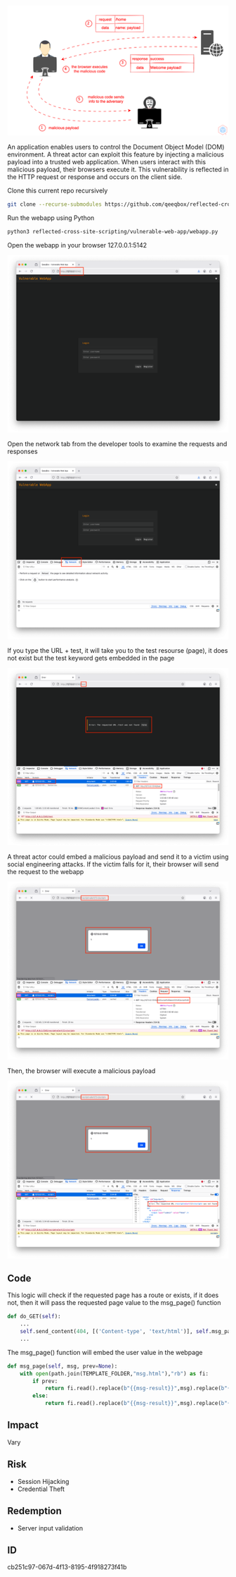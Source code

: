 <p align="center"> <img src="https://raw.githubusercontent.com/qeeqbox/reflected-cross-site-scripting/main/content/reflected-cross-site-scripting.svg"></p>

An application enables users to control the Document Object Model (DOM) environment. A threat actor can exploit this feature by injecting a malicious payload into a trusted web application. When users interact with this malicious payload, their browsers execute it. This vulnerability is reflected in the HTTP request or response and occurs on the client side.

Clone this current repo recursively
```sh
git clone --recurse-submodules https://github.com/qeeqbox/reflected-cross-site-scripting
```
Run the webapp using Python
```sh
python3 reflected-cross-site-scripting/vulnerable-web-app/webapp.py
```
Open the webapp in your browser 127.0.0.1:5142
<p align="center"> <img src="https://raw.githubusercontent.com/qeeqbox/reflected-cross-site-scripting/main/content/1.png"></p>
Open the network tab from the developer tools to examine the requests and responses
<p align="center"> <img src="https://raw.githubusercontent.com/qeeqbox/reflected-cross-site-scripting/main/content/2.png"></p>
If you type the URL + test, it will take you to the test resourse (page), it does not exist but the test keyword gets embedded in the page
<p align="center"> <img src="https://raw.githubusercontent.com/qeeqbox/reflected-cross-site-scripting/main/content/3.png"></p>
A threat actor could embed a malicious payload and send it to a victim using social engineering attacks. If the victim falls for it, their browser will send the request to the webapp
<p align="center"> <img src="https://raw.githubusercontent.com/qeeqbox/reflected-cross-site-scripting/main/content/4.png"></p>
Then, the browser will execute a malicious payload
<p align="center"> <img src="https://raw.githubusercontent.com/qeeqbox/reflected-cross-site-scripting/main/content/5.png"></p>

## Code
This logic will check if the requested page has a route or exists, if it does not, then it will pass the requested page value to the msg_page() function
```py
def do_GET(self):
    ...
    self.send_content(404, [('Content-type', 'text/html')], self.msg_page(f"Error: The requested URL {urllib_parse.unquote(parsed_url.path)} was not found".encode("utf-8")))
    ...
```
The msg_page() function will embed the user value in the webpage
```py
def msg_page(self, msg, prev=None):
    with open(path.join(TEMPLATE_FOLDER,"msg.html"),"rb") as fi:
        if prev:
            return fi.read().replace(b"{{msg-result}}",msg).replace(b"{{msg-prev}}",prev).replace(b"{{msg-page}}",b"Return")
        else:
            return fi.read().replace(b"{{msg-result}}",msg).replace(b"{{msg-prev}}",b"/").replace(b"{{msg-page}}",b"Home")
```
 
## Impact
Vary

## Risk
- Session Hijacking
- Credential Theft

## Redemption
- Server input validation

## ID
cb251c97-067d-4f13-8195-4f918273f41b
